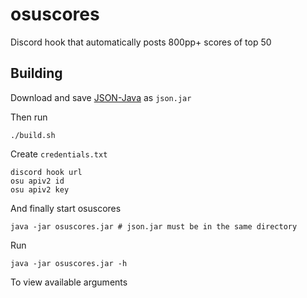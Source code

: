 # osuscores

Discord hook that automatically posts 800pp+ scores of top 50

## Building

Download and save [JSON-Java](https://github.com/stleary/JSON-java) as `json.jar`

Then run

```
./build.sh
```

Create `credentials.txt`

```
discord hook url
osu apiv2 id
osu apiv2 key
```

And finally start osuscores

```
java -jar osuscores.jar # json.jar must be in the same directory
```

Run
```
java -jar osuscores.jar -h
```
To view available arguments
